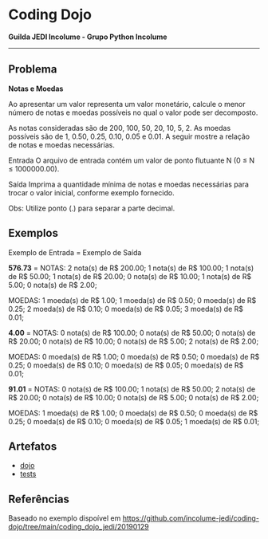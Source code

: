 # Coding Dojo

**Guilda JEDI Incolume - Grupo Python Incolume**

---

## Problema

**Notas e Moedas**

Ao apresentar um valor representa um valor monetário, calcule o menor número de notas e moedas possíveis no qual o valor pode ser decomposto.

As notas consideradas são de 200, 100, 50, 20, 10, 5, 2. As moedas possíveis são de 1, 0.50, 0.25, 0.10, 0.05 e 0.01. A seguir mostre a relação de notas e moedas necessárias.

Entrada O arquivo de entrada contém um valor de ponto flutuante N (0 ≤ N ≤ 1000000.00).

Saída Imprima a quantidade mínima de notas e moedas necessárias para trocar o valor inicial, conforme exemplo fornecido.

Obs: Utilize ponto (.) para separar a parte decimal.

## Exemplos

Exemplo de Entrada = Exemplo de Saída

**576.73** =
NOTAS:
2 nota(s) de R$ 200.00;
1 nota(s) de R$ 100.00;
1 nota(s) de R$ 50.00;
1 nota(s) de R$ 20.00;
0 nota(s) de R$ 10.00;
1 nota(s) de R$ 5.00;
0 nota(s) de R$ 2.00;

MOEDAS:
1 moeda(s) de R$ 1.00;
1 moeda(s) de R$ 0.50;
0 moeda(s) de R$ 0.25;
2 moeda(s) de R$ 0.10;
0 moeda(s) de R$ 0.05;
3 moeda(s) de R$ 0.01;

**4.00** =
NOTAS:
0 nota(s) de R$ 100.00;
0 nota(s) de R$ 50.00;
0 nota(s) de R$ 20.00;
0 nota(s) de R$ 10.00;
0 nota(s) de R$ 5.00;
2 nota(s) de R$ 2.00;

MOEDAS:
0 moeda(s) de R$ 1.00;
0 moeda(s) de R$ 0.50;
0 moeda(s) de R$ 0.25;
0 moeda(s) de R$ 0.10;
0 moeda(s) de R$ 0.05;
0 moeda(s) de R$ 0.01;

**91.01** =
NOTAS:
0 nota(s) de R$ 100.00;
1 nota(s) de R$ 50.00;
2 nota(s) de R$ 20.00;
0 nota(s) de R$ 10.00;
0 nota(s) de R$ 5.00;
0 nota(s) de R$ 2.00;

MOEDAS:
1 moeda(s) de R$ 1.00;
0 moeda(s) de R$ 0.50;
0 moeda(s) de R$ 0.25;
0 moeda(s) de R$ 0.10;
0 moeda(s) de R$ 0.05;
1 moeda(s) de R$ 0.01;

## Artefatos

- [dojo](./dojo20220902.py)
- [tests](./test_20220902.py)

## Referências

Baseado no exemplo dispoível em https://github.com/incolume-jedi/coding-dojo/tree/main/coding_dojo_jedi/20190129
